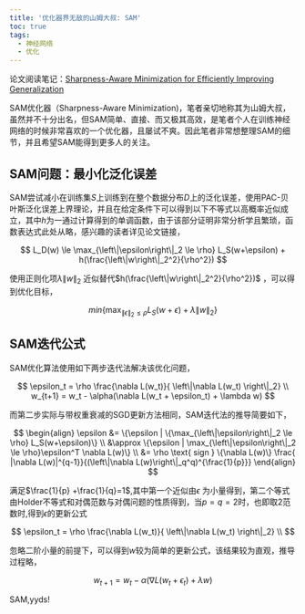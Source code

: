 ```yaml
---
title: '优化器界无敌的山姆大叔: SAM'
toc: true
tags: 
  - 神经网络
  - 优化
---
```




论文阅读笔记：[Sharpness-Aware Minimization for Efficiently Improving Generalization](https://paperswithcode.com/paper/sharpness-aware-minimization-for-efficiently-1)

SAM优化器（Sharpness-Aware Minimization)，笔者亲切地称其为山姆大叔，虽然并不十分出名，但SAM简单、直接、而又极其高效，是笔者个人在训练神经网络的时候非常喜欢的一个优化器，且屡试不爽。因此笔者非常想整理SAM的细节，并且希望SAM能得到更多人的关注。



## SAM问题：最小化泛化误差

SAM尝试减小在训练集$S$上训练到在整个数据分布$D$上的泛化误差，使用PAC-贝叶斯泛化误差上界理论，并且在给定条件下可以得到以下不等式以高概率近似成立，其中$h$为一通过计算得到的单调函数，由于该部分证明非常分析学且繁琐，函数表达式此处从略，感兴趣的读者详见论文链接，


$$
L_D(w) \le \max_{\left\|\epsilon\right\|_2 \le \rho} L_S(w+\epsilon) + h(\frac{\left\|w\right\|_2^2}{\rho^2})
$$



使用正则化项$\lambda \left\|w\right\|_2$ 近似替代$h(\frac{\left\|w\right\|_2^2}{\rho^2})$ ，可以得到优化目标，


$$
min \{\max_{\left\|\epsilon\right\|_2 \le \rho} L_S(w+\epsilon) + \lambda \left\|w\right\|_2\}
$$

## SAM迭代公式

SAM优化算法使用如下两步迭代法解决该优化问题，


$$
\epsilon_t = \rho \frac{\nabla L(w_t)}{ \left\|\nabla L(w_t) \right\|_2} \\
w_{t+1} = w_t - \alpha(\nabla L(w_t + \epsilon_t) + \lambda w)
$$



而第二步实际与带权重衰减的SGD更新方法相同，SAM迭代法的推导简要如下，


$$
\begin{align}
\epsilon 
&= \{\epsilon |  \{\max_{\left\|\epsilon\right\|_2 \le \rho} 
L_S(w+\epsilon)\} \\
&\approx \{\epsilon | \max_{\left\|\epsilon\right\|_2 \le \rho}\epsilon^T \nabla L(w)\} \\
&= \rho \text{ sign } \{\nabla L(w)\} \frac{
|\nabla L(w)|^{q-1}}{(\left\|\nabla L(w)\right\|_q^q)^{\frac{1}{p}}}
\end{align}
$$


满足$\frac{1}{p} +\frac{1}{q}=1$,其中第一个近似由$\epsilon$ 为小量得到，第二个等式由Holder不等式和对偶范数与对偶问题的性质得到，当$p= q=2$时，也即取2范数时,得到$\epsilon$的更新公式


$$
\epsilon_t = \rho \frac{\nabla L(w_t)}{ \left\|\nabla L(w_t) \right\|_2} \\
$$


忽略二阶小量的前提下，可以得到$w$较为简单的更新公式，该结果较为直观，推导过程略，

$$
w_{t+1} = w_t - \alpha(\nabla L(w_t + \epsilon_t) + \lambda w)
$$

SAM,yyds!